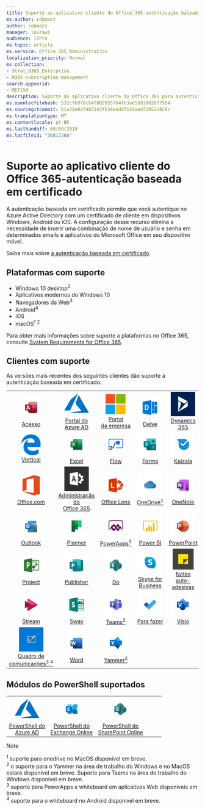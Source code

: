 ```yaml
---
title: Suporte ao aplicativo cliente do Office 365-autenticação baseada em certificado
ms.author: robmazz
author: robmazz
manager: laurawi
audience: ITPro
ms.topic: article
ms.service: Office 365 Administration
localization_priority: Normal
ms.collection:
- Strat_O365_Enterprise
- M365-subscription-management
search.appverid:
- MET150
description: Suporte do aplicativo cliente do Office 365 para autenticação baseada em certificado.
ms.openlocfilehash: 532cfb970c64f002955764fb3ad5b93902677554
ms.sourcegitcommit: b1a32e8df403143fb34eaddf116aed3595228c8c
ms.translationtype: MT
ms.contentlocale: pt-BR
ms.lasthandoff: 09/09/2019
ms.locfileid: "36817268"
---
```

# <a name="office-365-client-app-support--certificate-based-authentication"></a>Suporte ao aplicativo cliente do Office 365-autenticação baseada em certificado

A autenticação baseada em certificado permite que você autentique no Azure Active Directory com um certificado de cliente em dispositivos Windows, Android ou iOS. A configuração desse recurso elimina a necessidade de inserir uma combinação de nome de usuário e senha em determinados emails e aplicativos do Microsoft Office em seu dispositivo móvel.

Saiba mais sobre [a autenticação baseada em certificado](https://docs.microsoft.com/azure/active-directory/authentication/active-directory-certificate-based-authentication-get-started).

## <a name="supported-platforms"></a>Plataformas com suporte

 - Windows 10 desktop<sup>2</sup>
 - Aplicativos modernos do Windows 10
 - Navegadores da Web<sup>3</sup>
 - Android<sup>4</sup>
 - iOS
 - macOS<sup>1</sup> <sup>2</sup>

Para obter mais informações sobre suporte a plataformas no Office 365, consulte [System Requirements for Office 365](https://products.office.com/office-system-requirements).

## <a name="supported-clients"></a>Clientes com suporte

As versões mais recentes dos seguintes clientes dão suporte à autenticação baseada em certificado:

| | | | | | |
|:---:|:---:|:---:|:---:|:---:|:---:|
| ![Ícone do Access](media/o365-access-64x64.png) <br> [Acesso](https://products.office.com/access) | ![Ícone do Azure](media/o365-azure-64x64.png) <br> [Portal do <br> Azure AD](https://azure.microsoft.com/features/azure-portal/) | ![Ícone do portal da empresa](media/o365-microsoft-64x64.png) <br> [Portal <br> da empresa](https://docs.microsoft.com/intune-user-help/sign-in-to-the-company-portal) | ![Ícone do Delve](media/o365-delve-64x64.png) <br> [Delve](https://products.office.com/business/intelligent-search) | ![Ícone do Dynamics 365](media/o365-dynamics365-64x64.png) <br> [Dynamics 365](https://dynamics.microsoft.com) 
| ![Ícone de borda](media/o365-edge-64x64.png) <br> [Vertical](https://www.microsoft.com/windows/microsoft-edge) | ![Ícone do Excel](media/o365-excel-64x64.png) <br> [Excel](https://products.office.com/excel) | ![Ícone de fluxo](media/o365-flow-64x64.png) <br> [Flow](https://flow.microsoft.com) | ![Ícone de formulários](media/o365-forms-64x64.png) <br> [Forms](https://flow.microsoft.com/connectors/shared_microsoftforms/microsoft-forms/) | ![Ícone de Kaizala](media/o365-kaizala-64x64.png) <br> [Kaizala](https://products.office.com/en/business/microsoft-kaizala) 
| ![Ícone de Office.com](media/o365-office-64x64.png) <br> [Office.com](https://www.office.com/) | ![Ícone de administração do Office 365](media/o365-o365admin-64x64.png) <br> [Administração do <br> Office 365](https://products.office.com/business/manage-office-365-admin-app) | ![Ícone de lente](media/o365-lens-64x64.png) <br> [Office Lens](https://www.microsoft.com/p/office-lens/9wzdncrfj3t8?activetab=pivot%3Aoverviewtab) | ![Ícone do OneDrive for Business](media/o365-OneDrive-64x64.png) <br> [OneDrive<sup>1</sup>](https://products.office.com/onedrive-for-business/online-cloud-storage) |  ![Ícone do OneNote](media/o365-OneNote-64x64.png) <br> [OneNote](https://products.office.com/onenote) 
| ![Ícone do Outlook](media/o365-outlook-64x64.png) <br> [Outlook](https://products.office.com/outlook) | ![Ícone do Planner](media/o365-planner-64x64.png) <br> [Planner](https://products.office.com/business/task-management-software) | ![Ícone do PowerApps](media/o365-powerapps-64x64.png) <br> [PowerApps<sup>3</sup>](https://powerapps.microsoft.com) | ![Ícone do PowerBI](media/o365-powerbi-64x64.png) <br> [Power BI](https://powerbi.microsoft.com)| ![Ícone do PowerPoint](media/o365-powerpoint-64x64.png) <br> [PowerPoint](https://products.office.com/powerpoint) 
| ![Ícone de projeto](media/o365-project-64x64.png) <br> [Project](https://products.office.com/project) | ![Ícone do Publisher](media/o365-publisher-64x64.png) <br> [Publisher](https://products.office.com/publisher) | ![Ícone do SharePoint](media/o365-sharepoint-64x64.png) <br> [Do](https://products.office.com/sharepoint) | ![Ícone do Skype for Business](media/o365-skypeforbusiness-64x64.png) <br> [Skype for <br> Business](https://www.skype.com/business/) | ![Ícone de notas auto-adesivas](media/o365-stickynotes-64x64.png) <br> [Notas auto-adesivas](https://www.microsoft.com/p/microsoft-sticky-notes/9nblggh4qghw) 
| ![Ícone de fluxo](media/o365-stream-64x64.png) <br> [Stream](https://stream.microsoft.com) | ![Ícone de Sway](media/o365-sway-64x64.png) <br> [Sway](https://sway.com) | ![Ícone do teams](media/o365-teams-64x64.png) <br> [Teams<sup>2</sup>](https://products.office.com/microsoft-teams/group-chat-software) | ![Ícone de tarefas pendentes](media/o365-todo-64x64.png) <br> [Para fazer](https://todo.microsoft.com) | ![Ícone do Visio](media/o365-visio-64x64.png) <br> [Visio](https://products.office.com/visio/flowchart-software) 
| ![Ícone de quadro de comunicações](media/o365-whiteboard-64x64.png) <br> [Quadro de comunicações<sup>3</sup>,<sup>4</sup>](https://whiteboard.microsoft.com/) | ![Ícone do Word](media/o365-word-64x64.png) <br> [Word](https://products.office.com/word) | ![Ícone do Yammer](media/o365-yammer-64x64.png) <br> [Yammer<sup>2</sup>](https://products.office.com/yammer/yammer-overview) |

## <a name="supported-powershell-modules"></a>Módulos do PowerShell suportados

| | | | | | |
|:---:|:---:|:---:|:---:|:---:|:---:|
| ![Ícone do Azure](media/o365-azure-64x64.png) <br> [PowerShell do <br> Azure AD](https://docs.microsoft.com/powershell/azure/active-directory/overview?view=azureadps-2.0) | ![Ícone do Exchange](media/o365-exchange-64x64.png) <br> [PowerShell do <br> Exchange Online](https://docs.microsoft.com/powershell/exchange/exchange-online/exchange-online-powershell?view=exchange-ps) | ![Ícone do SharePoint](media/o365-sharepoint-64x64.png) <br> [PowerShell do <br> SharePoint Online](https://docs.microsoft.com/sharepoint/manage-team-and-communication-sites-in-powershell)

> [!NOTE]
> <sup>1</sup> suporte para onedrive no MacOS disponível em breve. <br>
> <sup>2</sup> o suporte para o Yammer na área de trabalho do Windows e no MacOS estará disponível em breve. Suporte para Teams na área de trabalho do Windows disponível em breve.<br>
> <sup>3</sup> suporte para PowerApps e whiteboard em aplicativos Web disponíveis em breve. <br>
> <sup>4</sup> suporte para o whiteboard no Android disponível em breve.
